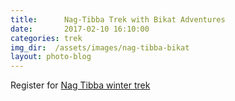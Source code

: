 ```yaml
---
title:      Nag-Tibba Trek with Bikat Adventures
date:       2017-02-10 16:10:00
categories: trek
img_dir:  /assets/images/nag-tibba-bikat
layout: photo-blog
---
```

Register for <a href="https://www.bikatadventures.com/Home/Itinerary/Nag-Tibba-Trek">Nag Tibba winter trek</a>
